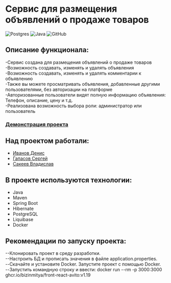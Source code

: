 # **Сервис для размещения объявлений о продаже товаров**
![Postgres](https://img.shields.io/badge/postgres-%23316192.svg?style=for-the-badge&logo=postgresql&logoColor=white)
![Java](https://img.shields.io/badge/java-%23ED8B00.svg?style=for-the-badge&logo=java&logoColor=white)
![GitHub](https://img.shields.io/badge/github-%23121011.svg?style=for-the-badge&logo=github&logoColor=white)

## **Описание функционала:**
-Сервис создана для размещения объявлений о продаже товаров<br>
-Возможность создавать, изменять и удалять объявления<br>
-Возможность создавать, изменять и удалять комментарии к объявлению<br>
-Также вы можете просматривать объявления, добавленные другими пользователями, без авторизации на платформе<br>
-Авторизованные пользователи видят полную информацию объявления: Телефон, описание, цену и т.д.<br>
-Реализована возможность выбора роли: администратор или пользователь

### [Демонстрация проекта]()

## **Над проектом работали:**
- [Иванов Денис](https://github.com/SoulKitchen7)
- [Гапасов Сергей](https://github.com/SergeyParadigm77)
- [Сакеев Владислав](https://github.com/sakeev92)

## В проекте используются технологии:
- Java 
- Maven
- Spring Boot 
- Hibernate
- PostgreSQL
- Liquibase
- Docker

## Рекомендации по запуску проекта:
--Клонировать проект в среду разработки.<br>
--Настроить БД и прописать значения в файле application.properties.<br>
--Скачайте и установите Docker. Запустите проект с помощью Docker.<br>
--Запустить командную строку и ввести: docker run --rm -p 3000:3000 ghcr.io/bizinmitya/front-react-avito:v1.19
